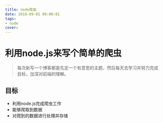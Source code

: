```yaml
---
title: node爬虫
date: 2018-09-01 00:00:01
tags:
- node
cover:
---
```


# 利用node.js来写个简单的爬虫

> 每次新写一个博客都是先定一个有意思的主题，然后每天去学习并努力完成目标，加深对前端的理解。

## 目标

* 利用node.js完成爬虫工作
* 能够爬取到数据
* 对爬到的数据进行处理并存储